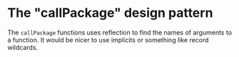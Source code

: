 # The "callPackage" design pattern

The `callPackage` functions uses reflection to find the names of arguments
to a function. It would be nicer to use implicits or something like record
wildcards.
